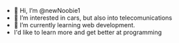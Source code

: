 - 👋 Hi, I’m @newNoobie1
- 👀 I’m interested in cars, but also into telecomunications
- 🌱 I’m currently learning web development.
- I'd like to learn more and get better at programming
<!---
newNoobie1/newNoobie1 is a ✨ special ✨ repository because its `README.md` (this file) appears on your GitHub profile.
You can click the Preview link to take a look at your changes.
--->

